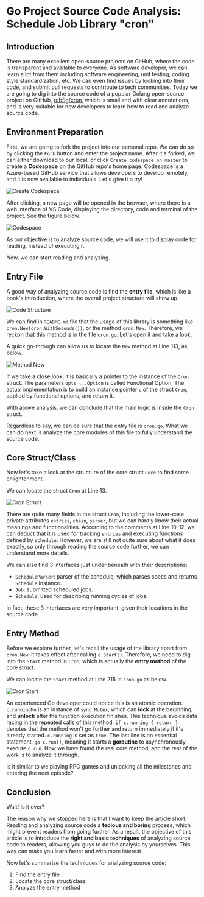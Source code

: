 # Go Project Source Code Analysis: Schedule Job Library "cron"

## Introduction

There are many excellent open-source projects on GitHub, where the code is transparent and available to everyone. As software developer, we can learn a lot from them including software engineering, unit testing, coding style standardization, etc. We can even find issues by looking into their code, and submit pull requests to contribute to tech communities. Today we are going to dig into the source code of a popular Golang open-source project on GitHub, [robfig/cron](https://github.com/robfig/cron), which is small and with clear annotations, and is very suitable for new developers to learn how to read and analyze source code.

## Environment Preparation

First, we are going to fork the project into our personal repo. We can do so by clicking the `Fork` button and enter the project name. After it's forked, we can either download to our local, or click `Create codespace on master` to create a **Codespace** on the GitHub repo's home page. Codespace is a Azure-based GitHub service that allows developers to develop remotely, and it is now available to individuals. Let's give it a try!

![Create Codespace](https://tva1.sinaimg.cn/large/008vxvgGly1h81k5lxvfij30bh0awjrq.jpg)

After clicking, a new page will be opened in the browser, where there is a web interface of VS Code, displaying the directory, code and terminal of the project. See the figure below.

![Codespace](https://tva1.sinaimg.cn/large/008vxvgGly1h81kb1qrcfj31fz0u0jxk.jpg)

As our objective is to analyze source code, we will use it to display code for reading, instead of executing it.

Now, we can start reading and analyzing.

## Entry File

A good way of analyzing source code is find the **entry file**, which is like a book's introduction, where the overall project structure will show up.

![Code Structure](https://tva1.sinaimg.cn/large/008vxvgGly1h81kaj34kpj307u0ccjrm.jpg)

We can find in `README.md` file that the usage of this library is something like `cron.New(cron.WithSeconds())`, or the method `cron.New`. Therefore, we reckon that this method is in the file `cron.go`. Let's open it and take a look.

A quick go-through can allow us to locate the `New` method at Line 113, as below.

![Method New](https://tva1.sinaimg.cn/large/008vxvgGly1h81khai90uj31lk0u0dkf.jpg)

If we take a close look, it is basically a pointer to the instance of the `Cron` struct. The parameters `opts ...Option` is called Functional Option. The actual implementation is to build an instance pointer `c` of the struct `Cron`, applied by functional options, and return it. 

With above analysis, we can conclude that the main logic is inside the `Cron` struct.

Regardless to say, we can be sure that the entry file is `cron.go`. What we can do next is analyze the core modules of this file to fully understand the source code.

## Core Struct/Class

Now let's take a look at the structure of the core struct `Core` to find some enlightenment. 

We can locate the struct `Cron` at Line 13. 

![Cron Struct](https://tva1.sinaimg.cn/large/008vxvgGly1h81kol3ykqj30vp0u00w1.jpg)

There are quite many fields in the struct `Cron`, including the lower-case private attributes `entries`, `chain`, `parser`, but we can hardly know their actual meanings and functionalities. According to the comments at Line 10-12, we can deduct that it is used for tracking `entries` and executing functions defined by `schedule`. However, we are still not quite sure about what it does exactly, so only through reading the source code further, we can understand more details.

We can also find 3 interfaces just under beneath with their descriptions:

- `ScheduleParser`: parser of the schedule, which parses specs and returns `Schedule` instance.
- `Job`: submitted scheduled jobs.
- `Schedule`: used for describing running cycles of jobs.

In fact, these 3 interfaces are very important, given their locations in the source code.

## Entry Method

Before we explore further, let's recall the usage of the library apart from `cron.New`: it takes effect after calling `c.Start()`. Therefore, we need to dig into the `Start` method in `Cron`, which is actually the **entry method** of the core struct. 

We can locate the `Start` method at Line 215 in `cron.go` as below.

![Cron Start](https://tva1.sinaimg.cn/large/008vxvgGly1h81l3c6nxwj310o0ammy3.jpg)

An experienced Go developer could notice this is an atomic operation. `c.runningMu` is an instance of `sync.Mutex`, which can **lock** at the beginning, and **unlock** after the function execution finishes. This technique avoids data racing in the repeated calls of this method. `if c.running { return }` denotes that the method won't go further and return immediately if it's already started. `c.running` is set as `true`. The last line is an essential statement, `go c.run()`, meaning it starts a **goroutine** to asynchronously execute `c.run`. Now we have found the real core method, and the rest of the work is to analyze it through. 

Is it similar to we playing RPG games and unlocking all the milestones and entering the next episode?

## Conclusion

Wait! Is it over?

The reason why we stopped here is that I want to keep the article short. Reading and analyzing source code a **tedious and boring** process, which might prevent readers from going further. As a result, the objective of this article is to introduce the **right and basic techniques** of analyzing source code to readers, allowing you guys to do the analysis by yourselves. This way can make you learn faster and with more interest. 

Now let's summarize the techniques for analyzing source code:

1. Find the entry file
2. Locate the core struct/class
3. Analyze the entry method
